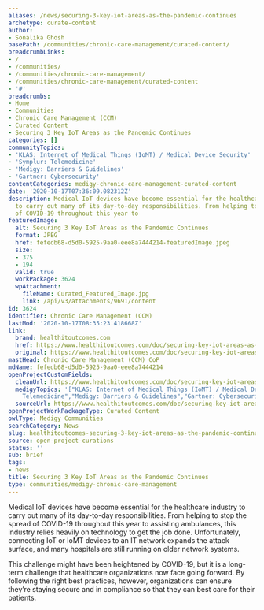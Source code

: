 ```yaml
---
aliases: /news/securing-3-key-iot-areas-as-the-pandemic-continues
archetype: curate-content
author:
- Sonalika Ghosh
basePath: /communities/chronic-care-management/curated-content/
breadcrumbLinks:
- /
- /communities/
- /communities/chronic-care-management/
- /communities/chronic-care-management/curated-content
- '#'
breadcrumbs:
- Home
- Communities
- Chronic Care Management (CCM)
- Curated Content
- Securing 3 Key IoT Areas as the Pandemic Continues
categories: []
communityTopics:
- 'KLAS: Internet of Medical Things (IoMT) / Medical Device Security'
- 'Symplur: Telemedicine'
- 'Medigy: Barriers & Guidelines'
- 'Gartner: Cybersecurity'
contentCategories: medigy-chronic-care-management-curated-content
date: '2020-10-17T07:36:09.082312Z'
description: Medical IoT devices have become essential for the healthcare industry
  to carry out many of its day-to-day responsibilities. From helping to stop the spread
  of COVID-19 throughout this year to
featuredImage:
  alt: Securing 3 Key IoT Areas as the Pandemic Continues
  format: JPEG
  href: fefedb68-d5d0-5925-9aa0-eee8a7444214-featuredImage.jpeg
  size:
  - 375
  - 194
  valid: true
  workPackage: 3624
  wpAttachment:
    fileName: Curated_Featured_Image.jpg
    link: /api/v3/attachments/9691/content
id: 3624
identifier: Chronic Care Management (CCM)
lastMod: '2020-10-17T08:35:23.418668Z'
link:
  brand: healthitoutcomes.com
  href: https://www.healthitoutcomes.com/doc/securing-key-iot-areas-as-a-pandemic-continues-0001
  original: https://www.healthitoutcomes.com/doc/securing-key-iot-areas-as-a-pandemic-continues-0001
mastHead: Chronic Care Management (CCM) CoP
mdName: fefedb68-d5d0-5925-9aa0-eee8a7444214
openProjectCustomFields:
  cleanUrl: https://www.healthitoutcomes.com/doc/securing-key-iot-areas-as-a-pandemic-continues-0001
  medigyTopics: '["KLAS: Internet of Medical Things (IoMT) / Medical Device Security","Symplur:
    Telemedicine","Medigy: Barriers & Guidelines","Gartner: Cybersecurity"]'
  sourceUrl: https://www.healthitoutcomes.com/doc/securing-key-iot-areas-as-a-pandemic-continues-0001
openProjectWorkPackageType: Curated Content
owlType: Medigy Communities
searchCategory: News
slug: healthitoutcomes-securing-3-key-iot-areas-as-the-pandemic-continues
source: open-project-curations
status: ''
sub: brief
tags:
- news
title: Securing 3 Key IoT Areas as the Pandemic Continues
type: communities/medigy-chronic-care-management
---
```


<p>Medical IoT devices have become essential for the healthcare industry to carry out many of its day-to-day responsibilities. From helping to stop the spread of COVID-19 throughout this year to assisting ambulances, this industry relies heavily on technology to get the job done. Unfortunately, connecting IoT or IoMT devices to an IT network expands the attack surface, and many hospitals are still running on older network systems.&nbsp;</p><p>This challenge might have been heightened by COVID-19, but it is a long-term challenge that healthcare organizations now face going forward. By following the right best practices, however, organizations can ensure they’re staying secure and in compliance so that they can best care for their patients.</p>